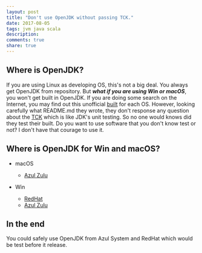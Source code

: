 ```yaml
---
layout: post
title: "Don't use OpenJDK without passing TCK."
date: 2017-08-05
tags: jvm java scala
description: 
comments: true
share: true
---
```


## Where is OpenJDK?

If you are using Linux as developing OS, this's not a big deal. You always get OpenJDK from repository. But ***what if you are using Win or macOS***, you won't get built in OpenJDK. If you are doing some search on the Internet, you may find out this unofficial [built](https://github.com/ojdkbuild/ojdkbuild) for each OS. However, looking carefully what README.md they wrote, they don't response any question about the [TCK](https://en.wikipedia.org/wiki/Technology_Compatibility_Kit) which is like JDK's unit testing. So no one would knows did they test their built. Do you want to use software that you don't know test or not? I don't have that courage to use it.

## Where is OpenJDK for Win and macOS?

* macOS
    * [Azul Zulu](http://www.azul.com/downloads/zulu/zulu-mac/)

* Win
    * [RedHat](https://developers.redhat.com/products/openjdk)
    * [Azul Zulu](http://www.azul.com/downloads/zulu/zulu-windows/)

## In the end

You could safely use OpenJDK from Azul System and RedHat which would be test before it release.
